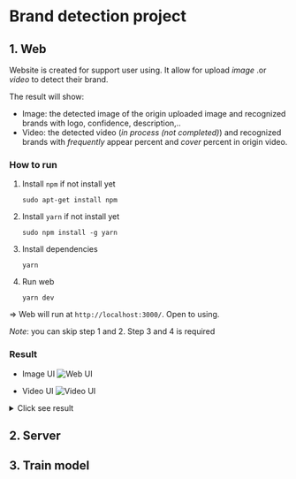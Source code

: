 # Brand detection project

## 1. Web

Website is created for support user using. It allow for upload _image_ .or _video_ to detect their brand.

The result will show:

-   Image: the detected image of the origin uploaded image and recognized brands with logo, confidence, description,..
-   Video: the detected video (_in process (not completed)_) and recognized brands with _frequently_ appear percent and _cover_ percent in origin video.

### How to run

1. Install `npm` if not install yet

    `sudo apt-get install npm`

2. Install `yarn` if not install yet

    `sudo npm install -g yarn`

3. Install dependencies

    `yarn`

4. Run web

    `yarn dev`

=> Web will run at `http://localhost:3000/`. Open to using.

_Note_: you can skip step 1 and 2. Step 3 and 4 is required

### Result

-   Image UI
    ![Web UI](https://user-images.githubusercontent.com/24609363/71054523-e0d9ef00-2184-11ea-9cab-ad7a9122f751.png)

-   Video UI
    ![Video UI](https://user-images.githubusercontent.com/24609363/71054949-74f88600-2186-11ea-969b-e74a8d737594.png)

<details><summary>Click see result</summary>
<p>

### 1.Image

-   Test #1
    ![Test01](https://user-images.githubusercontent.com/24609363/71054522-e0415880-2184-11ea-9fdd-890affb02376.png)
    ![Test01 Result](https://user-images.githubusercontent.com/24609363/71054697-6e1d4380-2185-11ea-9854-b4511b60ef50.png)

-   Test #2
    ![Test02](https://user-images.githubusercontent.com/24609363/71054625-4332ef80-2185-11ea-97b0-3b3157c8f6c8.png)
    ![Test01 Result](https://user-images.githubusercontent.com/24609363/71054624-429a5900-2185-11ea-976e-0b9418bd7aa0.png)

### 2.Video

-   Video #
    ![Video](https://user-images.githubusercontent.com/24609363/71055102-fcde9000-2186-11ea-8153-5a089f158ac0.png)

    ![Video Res01](https://user-images.githubusercontent.com/24609363/71055202-52b33800-2187-11ea-88ac-65d12772f24f.png)
    ![Video Res02](https://user-images.githubusercontent.com/24609363/71055201-521aa180-2187-11ea-8f0e-7f87bb4ce2c8.png)

</p>
</details>

## 2. Server

## 3. Train model
